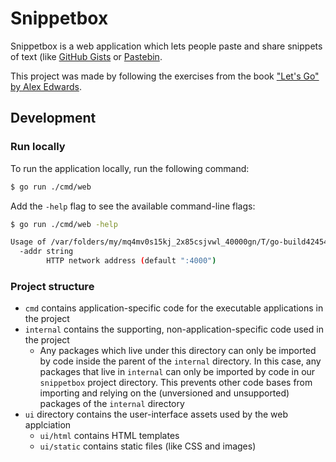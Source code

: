 # Snippetbox

Snippetbox is a web application which lets people paste and share snippets of text (like [GitHub Gists](https://gist.github.com/) or [Pastebin](https://pastebin.com/).

This project was made by following the exercises from the book ["Let's Go" by Alex Edwards](https://lets-go.alexedwards.net/).

## Development

### Run locally

To run the application locally, run the following command:

```bash
$ go run ./cmd/web
```

Add the `-help` flag to see the available command-line flags:

```bash
$ go run ./cmd/web -help

Usage of /var/folders/my/mq4mv0s15kj_2x85csjvwl_40000gn/T/go-build4245412781/b001/exe/web:
  -addr string
        HTTP network address (default ":4000")
```

### Project structure

- `cmd` contains application-specific code for the executable applications in the project
- `internal` contains the supporting, non-application-specific code used in the project
  - Any packages which live under this directory can only be imported by code inside the parent of the `internal` directory.
  In this case, any packages that live in `internal` can only be imported by code in our `snippetbox` project directory. This prevents other code bases from importing and relying on the (unversioned and unsupported) packages of the `internal` directory
- `ui` directory contains the user-interface assets used by the web applciation
  - `ui/html` contains HTML templates
  - `ui/static` contains static files (like CSS and images)
